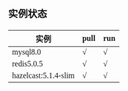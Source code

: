 <span  style="font-family: Simsun,serif; font-size: 17px; ">

### 实例状态

| 实例                   | pull | run |
|----------------------|------|-----|
| mysql8.0             | √    | √   |
| redis5.0.5           | √    | √   |
| hazelcast:5.1.4-slim | √    | √   |

</span>
